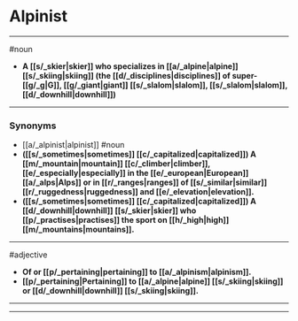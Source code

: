 # Alpinist
---
#noun
- **A [[s/_skier|skier]] who specializes in [[a/_alpine|alpine]] [[s/_skiing|skiing]] (the [[d/_disciplines|disciplines]] of super-[[g/_g|G]], [[g/_giant|giant]] [[s/_slalom|slalom]], [[s/_slalom|slalom]], [[d/_downhill|downhill]])**
---
### Synonyms
- [[a/_alpinist|alpinist]]
#noun
- **([[s/_sometimes|sometimes]] [[c/_capitalized|capitalized]]) A [[m/_mountain|mountain]] [[c/_climber|climber]], [[e/_especially|especially]] in the [[e/_european|European]] [[a/_alps|Alps]] or in [[r/_ranges|ranges]] of [[s/_similar|similar]] [[r/_ruggedness|ruggedness]] and [[e/_elevation|elevation]].**
- **([[s/_sometimes|sometimes]] [[c/_capitalized|capitalized]]) A [[d/_downhill|downhill]] [[s/_skier|skier]] who [[p/_practises|practises]] the sport on [[h/_high|high]] [[m/_mountains|mountains]].**
---
#adjective
- **Of or [[p/_pertaining|pertaining]] to [[a/_alpinism|alpinism]].**
- **[[p/_pertaining|Pertaining]] to [[a/_alpine|alpine]] [[s/_skiing|skiing]] or [[d/_downhill|downhill]] [[s/_skiing|skiing]].**
---
---
